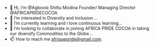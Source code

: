 - 👋 Hi, I’m @Agboola Shittu Modina Founder/ Managing Director @AFRICAPRIDECOCOA
- 👀 I’m interested in Diversity and Inclusion  ...
- 🌱 I’m currently learning and i love continuous learning...
- 💞️ I’m looking to collaborate in joining AFRICA PRIDE COCOA in taking our diversify Commodities to the Globe...
- 📫 How to reach me afriquepride@gmail.com.

<!---
AFRICAPRIDECOCOA/AFRICAPRIDECOCOA is a ✨ special ✨ repository because its `README.md` (this file) appears on your GitHub profile.
You can click the Preview link to take a look at your changes.
--->
